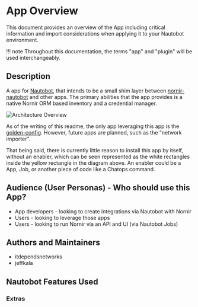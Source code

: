 # App Overview

This document provides an overview of the App including critical information and import considerations when applying it to your Nautobot environment.

!!! note
    Throughout this documentation, the terms "app" and "plugin" will be used interchangeably.

## Description

A app for [Nautobot](https://github.com/nautobot/nautobot), that intends to be a small shim layer between [nornir-nautobot](https://github.com/nautobot/nornir-nautobot) and other apps. The primary abilities that the app provides is a native Nornir ORM based inventory and a credential manager.

![Architecture Overview](../images/architecture-overview.png)

As of the writing of this readme, the only app leveraging this app is the [golden-config](https://github.com/nautobot/nautobot-app-golden-config). However, future apps are planned, such as the "network importer".

That being said, there is currently little reason to install this app by itself, without an enabler, which can be seen represented as the white rectangles inside the yellow rectangle in the diagram above. An enabler could be a App, Job, or another piece of code like a Chatops command.

## Audience (User Personas) - Who should use this App?

* App developers - looking to create integrations via Nautobot with Nornir
* Users - looking to leverage those apps
* Users - looking to run Nornir via an API and UI (via Nautobot Jobs)

## Authors and Maintainers

* itdependsnetworks
* jeffkala

## Nautobot Features Used

### Extras
